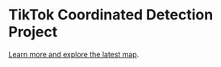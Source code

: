 # TikTok Coordinated Detection Project

[Learn more and explore the latest map](https://fabiogiglietto.github.io/tiktok_csbn/tt_viz_tt.html).
